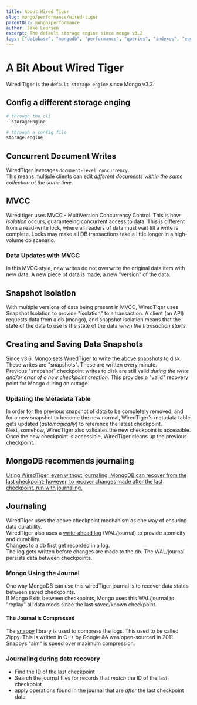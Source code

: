 ```yaml
---
title: About Wired Tiger
slug: mongo/performance/wired-tiger
parentDir: mongo/performance
author: Jake Laursen
excerpt: The default storage engine since mongo v3.2
tags: ["database", "mongodb", "performance", "queries", "indexes", "equality", "sort", "range", "tradeoffs"]
---
```


# A Bit About Wired Tiger

Wired Tiger is the `default storage engine` since Mongo v3.2.

## Config a different storage enging

```bash
# through the cli
--storageEngine

# through a config file
storage.engine
```

## Concurrent Document Writes

WiredTiger leverages `document-level concurrency`.  
This means multiple clients can edit _different documents within the same collection at the same time._

## MVCC

Wired tiger uses MVCC - MultiVersion Concurrency Control. This is how _isolation_ occurs, guaranteeing concurrent access to data. This is different from a read-write lock, where all readers of data must wait till a write is complete. Locks may make all DB transactions take a little longer in a high-volume db scenario.

### Data Updates with MVCC

In this MVCC style, new writes do not overwrite the original data item with new data. A new piece of data is made, a new "version" of the data.

## Snapshot Isolation

With multiple versions of data being present in MVCC, WiredTiger uses Snapshot Isolation to provide "isolation" to a transaction. A client (an API) requests data from a db (mongo), and snapshot isolation means that the state of the data to use is the state of the data _when the transaction starts_.

## Creating and Saving Data Snapshots

Since v3.6, Mongo sets WiredTiger to write the above snapshots to disk. These writes are "snapshots". These are written every minute.  
Previous "snapshot" checkpoint writes to disk are still valid _during the write and/or error of a new checkpoint creation._ This provides a "valid" recovery point for Mongo during an outage.

### Updating the Metadata Table

In order for the previous snapshot of data to be completely removed, and for a new snapshot to become the new normal, WiredTiger's metadata table gets updated (_automagically_) to reference the latest checkpoint.  
Next, somehow, WiredTiger also validates the new checkpoint is accessible. Once the new checkpoint is accessible, WiredTiger cleans up the previous checkpoint.

## MongoDB recommends journaling

[Using WiredTiger, even without journaling, MongoDB can recover from the last checkpoint; however, to recover changes made after the last checkpoint, run with journaling.](https://docs.mongodb.com/manual/core/wiredtiger/#snapshots-and-checkpoints)

## Journaling

WiredTiger uses the above checkpoint mechanism as one way of ensuring data durability.  
WiredTiger also uses a [write-ahead log](https://en.wikipedia.org/wiki/Write-ahead_logging) (WAL/journal) to provide atomicity and durability.  
Changes to a db first get recorded in a log.  
The log gets written before changes are made to the db.
The WAL/journal persists data between checkpoints.

### Mongo Using the Journal

One way MongoDB can use this wiredTiger journal is to recover data states between saved checkpoints.  
If Mongo Exits between checkpoints, Mongo uses this WAL/journal to "replay" all data mods since the last saved/known checkpoint.

#### The Journal is Compressed

The [snappy](<https://en.wikipedia.org/wiki/Snappy_(compression)>) library is used to compress the logs. This used to be called Zippy. This is written in C++ by Google && was open-sourced in 2011. Snappys "aim" is speed over maximum compression.

### Journaling during data recovery

- Find the ID of the last checkpoint
- Search the journal files for records that _match_ the ID of the last checkpoint
- apply operations found in the journal that are _after_ the last checkpoint data
